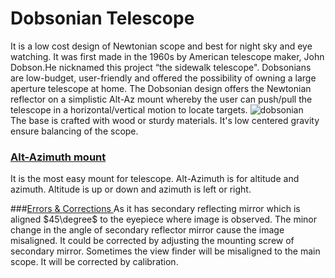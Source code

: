 # Dobsonian Telescope
It is a low cost design of Newtonian scope and best for night sky and eye watching. It was first made in the 1960s by American telescope maker, John Dobson.He nicknamed this project “the sidewalk telescope". Dobsonians are low-budget, user-friendly and offered the possibility of owning a large aperture telescope at home. The Dobsonian design offers the Newtonian reflector on a simplistic Alt-Az mount whereby the user can push/pull the telescope in a horizontal/vertical motion to locate targets.
![dobsonian](https://telescopeguides.com/wp-content/uploads/2023/03/Orion-Telescopes-Dobsonian-1.jpg)<br>
The base is crafted with wood or sturdy materials. It's low centered gravity ensure balancing of the scope.
### <u>Alt-Azimuth mount</u>
It is the most easy mount for telescope. Alt-Azimuth is for altitude and azimuth. Altitude is up or down and azimuth is left or right.

###<u>Errors & Corrections </u>
As it has secondary reflecting mirror which is aligned $45\degree$ to the eyepiece where image is observed. The minor change in the angle of secondary reflector mirror cause the image misaligned. It could be corrected by adjusting the mounting screw of secondary mirror. Sometimes the view finder will be misaligned to the main scope. It will be corrected by calibration. 
